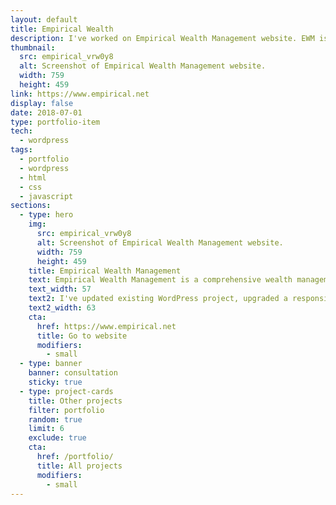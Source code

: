 ```yaml
---
layout: default
title: Empirical Wealth
description: I've worked on Empirical Wealth Management website. EWM is a wealth management team specializing in investments, taxes, financial, and estate planning.
thumbnail:
  src: empirical_vrw0y8
  alt: Screenshot of Empirical Wealth Management website.
  width: 759
  height: 459
link: https://www.empirical.net
display: false
date: 2018-07-01
type: portfolio-item
tech:
  - wordpress
tags:
  - portfolio
  - wordpress
  - html
  - css
  - javascript
sections:
  - type: hero
    img:
      src: empirical_vrw0y8
      alt: Screenshot of Empirical Wealth Management website.
      width: 759
      height: 459
    title: Empirical Wealth Management
    text: Empirical Wealth Management is a comprehensive wealth management team of experts specializing in investments, tax planning and preparation, financial planning, and estate planning.
    text_width: 57
    text2: I've updated existing WordPress project, upgraded a responsive navigation style, updated a layout on several pages, and helped publishing site to a new server.
    text2_width: 63
    cta:
      href: https://www.empirical.net
      title: Go to website
      modifiers:
        - small
  - type: banner
    banner: consultation
    sticky: true
  - type: project-cards
    title: Other projects
    filter: portfolio
    random: true
    limit: 6
    exclude: true
    cta:
      href: /portfolio/
      title: All projects
      modifiers:
        - small
---
```

